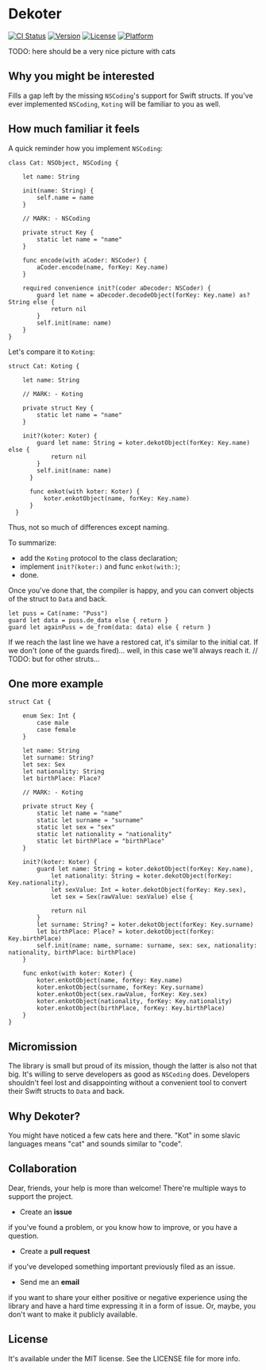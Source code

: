 # Dekoter

[![CI Status](http://img.shields.io/travis/artemstepanenko/Dekoter.svg?style=flat)](https://travis-ci.org/artemstepanenko/Dekoter)
[![Version](https://img.shields.io/cocoapods/v/Dekoter.svg?style=flat)](http://cocoapods.org/pods/Dekoter)
[![License](https://img.shields.io/cocoapods/l/Dekoter.svg?style=flat)](http://cocoapods.org/pods/Dekoter)
[![Platform](https://img.shields.io/cocoapods/p/Dekoter.svg?style=flat)](http://cocoapods.org/pods/Dekoter)

TODO: here should be a very nice picture with cats

## Why you might be interested

Fills a gap left by the missing `NSCoding`'s support for Swift structs.
If you've ever implemented `NSCoding`, `Koting` will be familiar to you as well.

## How much familiar it feels

A quick reminder how you implement `NSCoding`:

    class Cat: NSObject, NSCoding {

        let name: String

        init(name: String) {
            self.name = name
        }

        // MARK: - NSCoding

        private struct Key {
            static let name = "name"
        }

        func encode(with aCoder: NSCoder) {
            aCoder.encode(name, forKey: Key.name)
        }

        required convenience init?(coder aDecoder: NSCoder) {
            guard let name = aDecoder.decodeObject(forKey: Key.name) as? String else {
                return nil
            }
            self.init(name: name)
        }
    }

Let's compare it to `Koting`:

    struct Cat: Koting {

        let name: String

        // MARK: - Koting

        private struct Key {
            static let name = "name"
        }

        init?(koter: Koter) {
            guard let name: String = koter.dekotObject(forKey: Key.name) else {
                return nil
            }
            self.init(name: name)
          }

          func enkot(with koter: Koter) {
              koter.enkotObject(name, forKey: Key.name)
          }
      }

Thus, not so much of differences except naming.

To summarize:

- add the `Koting` protocol to the class declaration;
- implement `init?(koter:)` and func `enkot(with:)`;
- done.

Once you've done that, the compiler is happy, and you can convert objects of the struct to `Data` and back.

    let puss = Cat(name: "Puss")
    guard let data = puss.de_data else { return }
    guard let againPuss = de_from(data: data) else { return }

If we reach the last line we have a restored cat, it's similar to the initial cat. If we don't (one of the guards fired)... well, in this case we'll always reach it. // TODO: but for other struts...

## One more example

    struct Cat {

        enum Sex: Int {
            case male
            case female
        }

        let name: String
        let surname: String?
        let sex: Sex
        let nationality: String
        let birthPlace: Place?

        // MARK: - Koting

        private struct Key {
            static let name = "name"
            static let surname = "surname"
            static let sex = "sex"
            static let nationality = "nationality"
            static let birthPlace = "birthPlace"
        }

        init?(koter: Koter) {
            guard let name: String = koter.dekotObject(forKey: Key.name),
                let nationality: String = koter.dekotObject(forKey: Key.nationality),
                let sexValue: Int = koter.dekotObject(forKey: Key.sex),
                let sex = Sex(rawValue: sexValue) else {

                return nil
            }
            let surname: String? = koter.dekotObject(forKey: Key.surname)
            let birthPlace: Place? = koter.dekotObject(forKey: Key.birthPlace)
            self.init(name: name, surname: surname, sex: sex, nationality: nationality, birthPlace: birthPlace)
        }

        func enkot(with koter: Koter) {
            koter.enkotObject(name, forKey: Key.name)
            koter.enkotObject(surname, forKey: Key.surname)
            koter.enkotObject(sex.rawValue, forKey: Key.sex)
            koter.enkotObject(nationality, forKey: Key.nationality)
            koter.enkotObject(birthPlace, forKey: Key.birthPlace)
        }
    }



## Micromission

The library is small but proud of its mission, though the latter is also not that big. It's willing to serve developers as good as `NSCoding` does. Developers shouldn't feel lost and disappointing without a convenient tool to convert their Swift structs to `Data` and back.

## Why Dekoter?

You might have noticed a few cats here and there. "Kot" in some slavic languages means "cat" and sounds similar to "code".

## Collaboration

Dear, friends, your help is more than welcome!
There're multiple ways to support the project.

- Create an **issue**

if you've found a problem, or you know how to improve, or you have a question.

- Create a **pull request**

if you've developed something important previously filed as an issue.

- Send me an **email**

if you want to share your either positive or negative experience using the library and have a hard time expressing it in a form of issue. Or, maybe, you don't want to make it publicly available.

## License

It's available under the MIT license. See the LICENSE file for more info.
